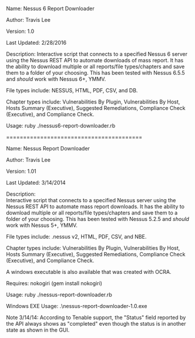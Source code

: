 Name: Nessus 6 Report Downloader

Author: Travis Lee

Version: 1.0

Last Updated: 2/28/2016

Description:  Interactive script that connects to a specified Nessus 6 server using the
Nessus REST API to automate downloads of mass report. It has the ability to download
multiple or all reports/file types/chapters and save them to a folder of
your choosing. This has been tested with Nessus 6.5.5 and *should* work with
Nessus 6+, YMMV.

File types include: NESSUS, HTML, PDF, CSV, and DB. 

Chapter types include: Vulnerabilities By Plugin, Vulnerabilities By Host, 
Hosts Summary (Executive), Suggested Remediations, Compliance Check (Executive), 
and Compliance Check.

Usage: ruby ./nessus6-report-downloader.rb


========================================


Name: Nessus Report Downloader

Author: Travis Lee

Version: 1.01

Last Updated: 3/14/2014

Description:  
Interactive script that connects to a specified Nessus server using the
Nessus REST API to automate mass report downloads. It has the ability to download
multiple or all reports/file types/chapters and save them to a folder of
your choosing. This has been tested with Nessus 5.2.5 and *should* work with
Nessus 5+, YMMV.

File types include: .nessus v2, HTML, PDF, CSV, and NBE. 

Chapter types include: Vulnerabilities By Plugin, Vulnerabilities By Host, 
Hosts Summary (Executive), Suggested Remediations, Compliance Check (Executive), 
and Compliance Check.

A windows executable is also available that was created with OCRA.


Requires: nokogiri (gem install nokogiri)


Usage: ruby ./nessus-report-downloader.rb

Windows EXE Usage: .\nessus-report-downloader-1.0.exe


Note 3/14/14: According to Tenable support, the "Status" field reported by the 
API always shows as "completed" even though the status is in another state
as shown in the GUI.
